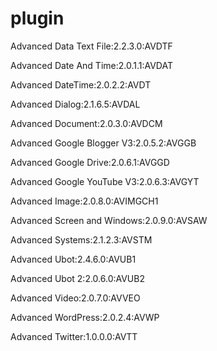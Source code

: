# plugin
Advanced Data Text File:2.2.3.0:AVDTF

Advanced Date And Time:2.0.1.1:AVDAT

Advanced DateTime:2.0.2.2:AVDT

Advanced Dialog:2.1.6.5:AVDAL

Advanced Document:2.0.3.0:AVDCM

Advanced Google Blogger V3:2.0.5.2:AVGGB

Advanced Google Drive:2.0.6.1:AVGGD

Advanced Google YouTube V3:2.0.6.3:AVGYT

Advanced Image:2.0.8.0:AVIMGCH1

Advanced Screen and Windows:2.0.9.0:AVSAW

Advanced Systems:2.1.2.3:AVSTM

Advanced Ubot:2.4.6.0:AVUB1

Advanced Ubot 2:2.0.6.0:AVUB2

Advanced Video:2.0.7.0:AVVEO

Advanced WordPress:2.0.2.4:AVWP

Advanced Twitter:1.0.0.0:AVTT
